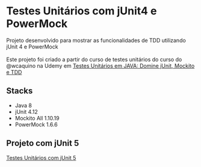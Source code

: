 # Testes Unitários com jUnit4 e PowerMock
Projeto desenvolvido para mostrar as funcionalidades de TDD utilizando jUnit 4 e PowerMock
<br/>
<br/>
Este projeto foi criado a partir do curso de testes unitários do curso do @wcaquino na Udemy em [Testes Unitários em JAVA: Domine jUnit, Mockito e TDD](https://www.udemy.com/course/testes-unitarios-em-java/)
## Stacks
* Java 8
* jUnit 4.12
* Mockito All 1.10.19
* PowerMock 1.6.6
## Projeto com jUnit 5
[Testes Unitários com jUnit 5](https://github.com/EdsonGustavoTofolo/testes-unitarios-junit5)
